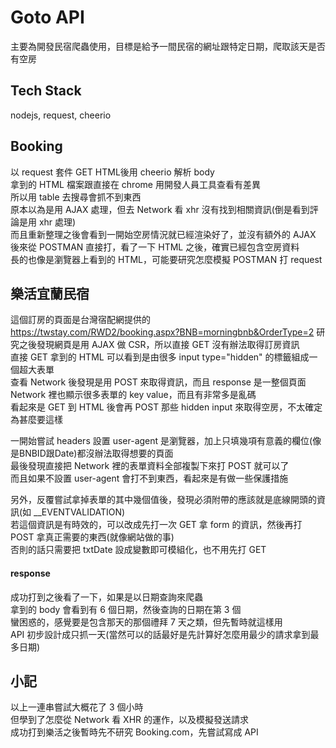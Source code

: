 # Goto API
主要為開發民宿爬蟲使用，目標是給予一間民宿的網址跟特定日期，爬取該天是否有空房

## Tech Stack
nodejs, request, cheerio

## Booking
以 request 套件 GET HTML後用 cheerio 解析 body  
拿到的 HTML 檔案跟直接在 chrome 用開發人員工具查看有差異  
所以用 table 去搜尋會抓不到東西  
原本以為是用 AJAX 處理，但去 Network 看 xhr 沒有找到相關資訊(倒是看到評論是用 xhr 處理)  
而且重新整理之後會看到一開始空房情況就已經渲染好了，並沒有額外的 AJAX  
後來從 POSTMAN 直接打，看了一下 HTML 之後，確實已經包含空房資料  
長的也像是瀏覽器上看到的 HTML，可能要研究怎麼模擬 POSTMAN 打 request  

## 樂活宜蘭民宿
這個訂房的頁面是台灣宿配網提供的  
https://twstay.com/RWD2/booking.aspx?BNB=morningbnb&OrderType=2 
研究之後發現網頁是用 AJAX 做 CSR，所以直接 GET 沒有辦法取得訂房資訊  
直接 GET 拿到的 HTML 可以看到是由很多 input type="hidden" 的標籤組成一個超大表單  
查看 Network 後發現是用 POST 來取得資訊，而且 response 是一整個頁面  
Network 裡也顯示很多表單的 key value，而且有非常多是亂碼  
看起來是 GET 到 HTML 後會再 POST 那些 hidden input 來取得空房，不太確定為甚麼要這樣  

一開始嘗試 headers 設置 user-agent 是瀏覽器，加上只填幾項有意義的欄位(像是BNBID跟Date)都沒辦法取得想要的頁面  
最後發現直接把 Network 裡的表單資料全部複製下來打 POST 就可以了   
而且如果不設置 user-agent 會打不到東西，看起來是有做一些保護措施  

另外，反覆嘗試拿掉表單的其中幾個值後，發現必須附帶的應該就是底線開頭的資訊(如 __EVENTVALIDATION)  
若這個資訊是有時效的，可以改成先打一次 GET 拿 form 的資訊，然後再打 POST 拿真正需要的東西(就像網站做的事)  
否則的話只需要把 txtDate 設成變數即可模組化，也不用先打 GET  

#### response
成功打到之後看了一下，如果是以日期查詢來爬蟲  
拿到的 body 會看到有 6 個日期，然後查詢的日期在第 3 個  
蠻困惑的，感覺要是包含那天的那個禮拜 7 天之類，但先暫時就這樣用  
API 初步設計成只抓一天(當然可以的話最好是先計算好怎麼用最少的請求拿到最多日期)  

## 小記
以上一連串嘗試大概花了 3 個小時  
但學到了怎麼從 Network 看 XHR 的運作，以及模擬發送請求  
成功打到樂活之後暫時先不研究 Booking.com，先嘗試寫成 API